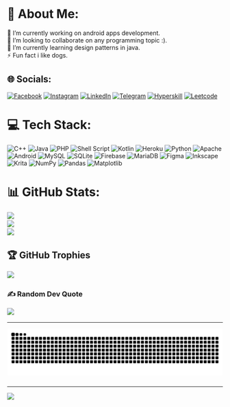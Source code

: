 # 💫 About Me:
🔭 I’m currently working on android apps development.<br>👯 I’m looking to collaborate on any programming topic :).<br>🌱 I’m currently learning design patterns in java.<br>⚡ Fun fact i like dogs.


## 🌐 Socials:
[![Facebook](https://img.shields.io/badge/Facebook-%231877F2.svg?logo=Facebook&logoColor=white)](https://www.facebook.com/iessa.safar?mibextid=ZbWKwL) [![Instagram](https://img.shields.io/badge/Instagram-%23E4405F.svg?logo=Instagram&logoColor=white)](https://www.instagram.com/iessa.safar?igsh=dTZuMXI1OWlubHN1) [![LinkedIn](https://img.shields.io/badge/LinkedIn-%230077B5.svg?logo=linkedin&logoColor=white)](https://www.linkedin.com/in/issa-safar-83b799191?utm_source=share&utm_campaign=share_via&utm_content=profile&utm_medium=android_app) [![Telegram](https://img.shields.io/badge/Telegram-%230077B5.svg?logo=telegram&logoColor=white)](https://t.me/issasafar) [![Hyperskill](https://img.shields.io/badge/Hyperskill-%232B2A33.svg?logo=hyperskill&logoColor=blue)](https://hyperskill.org/profile/613822107) [![Leetcode](https://img.shields.io/badge/Leetcode-%23faeb48.svg?logo=leetcode&logoColor=black)](https://leetcode.com/u/issasafar/)

# 💻 Tech Stack:
![C++](https://img.shields.io/badge/c++-%2300599C.svg?style=for-the-badge&logo=c%2B%2B&logoColor=white) ![Java](https://img.shields.io/badge/java-%23ED8B00.svg?style=for-the-badge&logo=openjdk&logoColor=white) ![PHP](https://img.shields.io/badge/php-%23777BB4.svg?style=for-the-badge&logo=php&logoColor=white) ![Shell Script](https://img.shields.io/badge/shell_script-%23121011.svg?style=for-the-badge&logo=gnu-bash&logoColor=white) ![Kotlin](https://img.shields.io/badge/kotlin-%237F52FF.svg?style=for-the-badge&logo=kotlin&logoColor=white) ![Heroku](https://img.shields.io/badge/heroku-%23430098.svg?style=for-the-badge&logo=heroku&logoColor=white) ![Python](https://img.shields.io/badge/python-3670A0?style=for-the-badge&logo=python&logoColor=ffdd54) ![Apache](https://img.shields.io/badge/apache-%23D42029.svg?style=for-the-badge&logo=apache&logoColor=white) ![Android](https://img.shields.io/badge/Android-%232B2A33.svg?style=for-the-badge&logo=android&logoColor=green) ![MySQL](https://img.shields.io/badge/mysql-%2300000f.svg?style=for-the-badge&logo=mysql&logoColor=white) ![SQLite](https://img.shields.io/badge/sqlite-%2307405e.svg?style=for-the-badge&logo=sqlite&logoColor=white) ![Firebase](https://img.shields.io/badge/Firebase-039BE5?style=for-the-badge&logo=Firebase&logoColor=white) ![MariaDB](https://img.shields.io/badge/MariaDB-003545?style=for-the-badge&logo=mariadb&logoColor=white) ![Figma](https://img.shields.io/badge/figma-%23F24E1E.svg?style=for-the-badge&logo=figma&logoColor=white) ![Inkscape](https://img.shields.io/badge/Inkscape-e0e0e0?style=for-the-badge&logo=inkscape&logoColor=080A13) ![Krita](https://img.shields.io/badge/Krita-203759?style=for-the-badge&logo=krita&logoColor=EEF37B) ![NumPy](https://img.shields.io/badge/numpy-%23013243.svg?style=for-the-badge&logo=numpy&logoColor=white) ![Pandas](https://img.shields.io/badge/pandas-%23150458.svg?style=for-the-badge&logo=pandas&logoColor=white) ![Matplotlib](https://img.shields.io/badge/Matplotlib-%23ffffff.svg?style=for-the-badge&logo=Matplotlib&logoColor=black)
# 📊 GitHub Stats:
![](https://github-readme-stats.vercel.app/api?username=issasafar&theme=nightowl&hide_border=false&include_all_commits=false&count_private=false)<br/>
![](https://github-readme-streak-stats.herokuapp.com/?user=issasafar&theme=nightowl&hide_border=false)<br/>
![](https://github-readme-stats.vercel.app/api/top-langs/?username=issasafar&theme=nightowl&hide_border=false&include_all_commits=false&count_private=false&layout=compact)

## 🏆 GitHub Trophies
![](https://github-profile-trophy.vercel.app/?username=issasafar&theme=radical&no-frame=false&no-bg=true&margin-w=4)

### ✍️ Random Dev Quote
![](https://quotes-github-readme.vercel.app/api?type=horizontal&theme=radical)

---
<img src="https://raw.githubusercontent.com/issasafar/issasafar/output/snake.svg" alt="Snake animation" />

###
---
[![](https://visitcount.itsvg.in/api?id=issasafar&icon=0&color=0)](https://visitcount.itsvg.in)

<!-- Proudly created with GPRM ( https://gprm.itsvg.in ) -->
